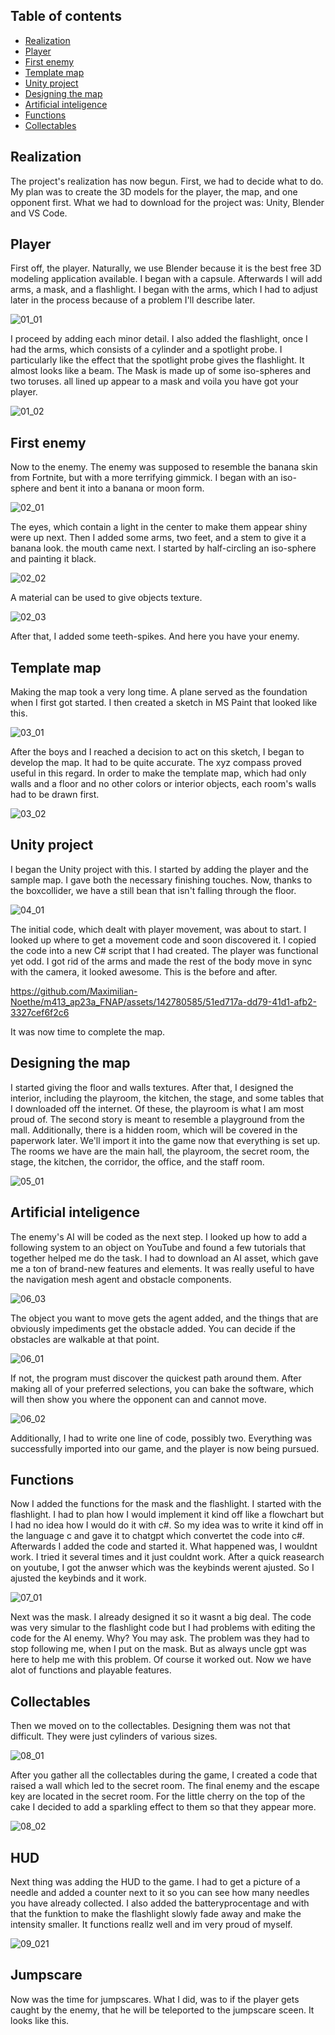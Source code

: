 ## Table of contents

* [Realization](#realization)
* [Player](#player)
* [First enemy](#first-enemy)
* [Template map](#template-map)
* [Unity project](#unity-project)
* [Designing the map](#designing-the-map)
* [Artificial inteligence](#artificial-inteligence)
* [Functions](#functions)
* [Collectables](#collectables)



## Realization

The project's realization has now begun. First, we had to decide what to do. My plan was to create the 3D models for the player, the map, and one opponent first. What we had to download for the project was: Unity, Blender and VS Code.

## Player
First off, the player.
Naturally, we use Blender because it is the best free 3D modeling application available. I began with a capsule. Afterwards I will add arms, a mask, and a flashlight. I began with the arms, which I had to adjust later in the process because of a problem I'll describe later.

![01_01](https://github.com/Maximilian-Noethe/m413_ap23a_FNAP/blob/main/01_documentation/Screenshots/01_01.png)

I proceed by adding each minor detail. I also added the flashlight, once I had the arms, which consists of a cylinder and a spotlight probe. I particularly like the effect that the spotlight probe gives the flashlight. It almost looks like a beam. The Mask is made up of some iso-spheres and two toruses. all lined up appear to a mask and voila you have got your player.

![01_02](https://github.com/Maximilian-Noethe/m413_ap23a_FNAP/blob/main/01_documentation/Screenshots/01_02.png)

## First enemy
Now to the enemy.
The enemy was supposed to resemble the banana skin from Fortnite, but with a more terrifying gimmick. I began with an iso-sphere and bent it into a banana or moon form. 

![02_01](https://github.com/Maximilian-Noethe/m413_ap23a_FNAP/blob/main/01_documentation/Screenshots/02_01.png)

The eyes, which contain a light in the center to make them appear shiny were up next. Then I added some arms, two feet, and a stem to give it a banana look. the mouth came next. I started by half-circling an iso-sphere and painting it black.

![02_02](https://github.com/Maximilian-Noethe/m413_ap23a_FNAP/blob/main/01_documentation/Screenshots/02_02.png)

A material can be used to give objects texture.

![02_03](https://github.com/Maximilian-Noethe/m413_ap23a_FNAP/blob/main/01_documentation/Screenshots/02_03.png)

After that, I added some teeth-spikes. And here you have your enemy.

## Template map
Making the map took a very long time.
A plane served as the foundation when I first got started. I then created a sketch in MS Paint that looked like this.

![03_01](https://github.com/Maximilian-Noethe/m413_ap23a_FNAP/blob/main/01_documentation/Screenshots/03_01.png)

After the boys and I reached a decision to act on this sketch, I began to develop the map. It had to be quite accurate. The xyz compass proved useful in this regard. In order to make the template map, which had only walls and a floor and no other colors or interior objects, each room's walls had to be drawn first. 

![03_02](https://github.com/Maximilian-Noethe/m413_ap23a_FNAP/blob/main/01_documentation/Screenshots/03_02.png)

## Unity project
I began the Unity project with this.
I started by adding the player and the sample map. I gave both the necessary finishing touches. Now, thanks to the boxcollider, we have a still bean that isn't falling through the floor.

![04_01](https://github.com/Maximilian-Noethe/m413_ap23a_FNAP/blob/main/01_documentation/Screenshots/04_01.png)

The initial code, which dealt with player movement, was about to start. I looked up where to get a movement code and soon discovered it. I copied the code into a new C# script that I had created. The player was functional yet odd. I got rid of the arms and made the rest of the body move in sync with the camera, it looked awesome. This is the before and after.

https://github.com/Maximilian-Noethe/m413_ap23a_FNAP/assets/142780585/51ed717a-dd79-41d1-afb2-3327cef6f2c6

It was now time to complete the map.

## Designing the map
I started giving the floor and walls textures.
After that, I designed the interior, including the playroom, the kitchen, the stage, and some tables that I downloaded off the internet. Of these, the playroom is what I am most proud of. The second story is meant to resemble a playground from the mall. Additionally, there is a hidden room, which will be covered in the paperwork later. We'll import it into the game now that everything is set up. The rooms we have are the main hall, the playroom, the secret room, the stage, the kitchen, the corridor, the office, and the staff room.

![05_01](https://github.com/Maximilian-Noethe/m413_ap23a_FNAP/blob/main/01_documentation/Screenshots/05_01.png)

## Artificial inteligence
The enemy's AI will be coded as the next step.
I looked up how to add a following system to an object on YouTube and found a few tutorials that together helped me do the task. I had to download an AI asset, which gave me a ton of brand-new features and elements. It was really useful to have the navigation mesh agent and obstacle components. 

![06_03](https://github.com/Maximilian-Noethe/m413_ap23a_FNAP/blob/main/01_documentation/Screenshots/06_03.png)

The object you want to move gets the agent added, and the things that are obviously impediments get the obstacle added. You can decide if the obstacles are walkable at that point. 

![06_01](https://github.com/Maximilian-Noethe/m413_ap23a_FNAP/blob/main/01_documentation/Screenshots/06_01.png)

If not, the program must discover the quickest path around them. After making all of your preferred selections, you can bake the software, which will then show you where the opponent can and cannot move.

![06_02](https://github.com/Maximilian-Noethe/m413_ap23a_FNAP/blob/main/01_documentation/Screenshots/06_02.png)

Additionally, I had to write one line of code, possibly two. Everything was successfully imported into our game, and the player is now being pursued.

## Functions
Now I added the functions for the mask and the flashlight.
I started with the flashlight. I had to plan how I would implement it kind off like a flowchart but I had no idea how I would do it with c#. So my idea was to write it kind off in the language c and gave it to chatgpt which convertet the code into c#. Afterwards I added the code and started it. What happened was, I wouldnt work. I tried it several times and it just couldnt work. After a quick reasearch on youtube, I got the anwser which was the keybinds werent ajusted. So I ajusted the keybinds and it work.

![07_01](https://github.com/Maximilian-Noethe/m413_ap23a_FNAP/blob/main/01_documentation/Screenshots/07_01.png)

Next was the mask. I already designed it so it wasnt a big deal. The code was very simular to the flashlight code but I had problems with editing the code for the AI enemy. Why? You may ask. The problem was they had to stop following me, when I put on the mask. But as always uncle gpt was here to help me with this problem. Of course it worked out. Now we have alot of functions and playable features.

## Collectables
Then we moved on to the collectables. 
Designing them was not that difficult. They were just cylinders of various sizes.

![08_01](https://github.com/Maximilian-Noethe/m413_ap23a_FNAP/blob/main/01_documentation/Screenshots/08_01.png)

After you gather all the collectables during the game, I created a code that raised a wall which led to the secret room. The final enemy and the escape key are located in the secret room. For the little cherry on the top of the cake I decided to add a sparkling effect to them so that they appear more.

![08_02](https://github.com/Maximilian-Noethe/m413_ap23a_FNAP/blob/main/01_documentation/Screenshots/08_02.png)

## HUD
Next thing was adding the HUD to the game. I had to get a picture of a needle and added a counter next to it so you can see how many needles you have already collected. I also added the batteryprocentage and with that the funktion to make the flashlight slowly fade away and make the intensity smaller. It functions reallz well and im very proud of myself.

![09_021](https://github.com/Maximilian-Noethe/m413_ap23a_FNAP/blob/main/01_documentation/Screenshots/09_01.png)

## Jumpscare

Now was the time for jumpscares. What I did, was to if the player gets caught by the enemy, that he will be teleported to the jumpscare sceen. It looks like this.

